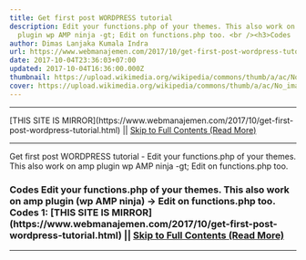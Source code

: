```yaml
---
title: Get first post WORDPRESS tutorial
description: Edit your functions.php of your themes. This also work on amp
  plugin wp AMP ninja -gt; Edit on functions.php too. <br /><h3>Codes
author: Dimas Lanjaka Kumala Indra
url: https://www.webmanajemen.com/2017/10/get-first-post-wordpress-tutorial.html
date: 2017-10-04T23:36:03+07:00
updated: 2017-10-04T16:36:00.000Z
thumbnail: https://upload.wikimedia.org/wikipedia/commons/thumb/a/ac/No_image_available.svg/2048px-No_image_available.svg.png
cover: https://upload.wikimedia.org/wikipedia/commons/thumb/a/ac/No_image_available.svg/2048px-No_image_available.svg.png
---
```


<hr/> [THIS SITE IS MIRROR](https://www.webmanajemen.com/2017/10/get-first-post-wordpress-tutorial.html) || <a href="https://www.webmanajemen.com/2017/10/get-first-post-wordpress-tutorial.html" rel="follow" class="button" id="read-more">Skip to Full Contents (Read More)</a> <hr/> Get first post WORDPRESS tutorial - Edit your functions.php of your themes. This also work on amp plugin wp AMP ninja -gt; Edit on functions.php too. <br /><h3>Codes Edit your functions.php of your themes. This also work on amp plugin (wp AMP ninja) -> Edit on functions.php too. 
Codes 1:
<?php
 /*
These functions are great for WordPress sites with posts and media <hr/> [THIS SITE IS MIRROR](https://www.webmanajemen.com/2017/10/get-first-post-wordpress-tutorial.html) || <a href="https://www.webmanajemen.com/2017/10/get-first-post-wordpress-tutorial.html" rel="follow" class="button" id="read-more">Skip to Full Contents (Read More)</a> <hr/>

<script>
    if (location.host.includes('dimaslanjaka12')) {
      location.replace('https://www.webmanajemen.com/2017/10/get-first-post-wordpress-tutorial.html');
    }
  </script>